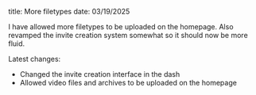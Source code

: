 title: More filetypes
date: 03/19/2025

I have allowed more filetypes to be uploaded on the homepage. Also revamped the invite creation system somewhat so it should now be more fluid.

Latest changes:

- Changed the invite creation interface in the dash
- Allowed video files and archives to be uploaded on the homepage